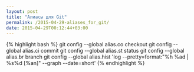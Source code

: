 ```yaml
---
layout: post
title: "Алиасы для Git"
permalink: /2015-04-29-aliases_for_git/
date: 2015-04-29T00:12:44+03:00
---
```


{% highlight bash %}
git config --global alias.co checkout
git config --global alias.ci commit
git config --global alias.st status
git config --global alias.br branch
git config --global alias.hist 'log --pretty=format:"%h %ad | %s%d [%an]" --graph --date=short'
{% endhighlight %}
